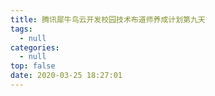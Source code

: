 ```yaml
---
title: 腾讯犀牛鸟云开发校园技术布道师养成计划第九天
tags:
  - null
categories:
  - null
top: false
date: 2020-03-25 18:27:01
---
```

